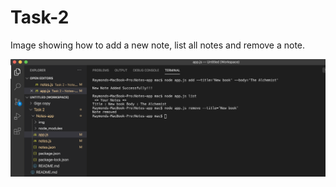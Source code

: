 # Task-2

Image showing how to add a new note, list all notes and remove a note.

<img src="./img/notes-app.png">

